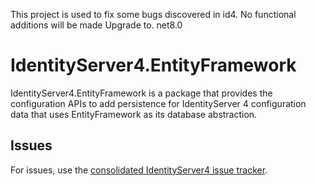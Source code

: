 

This project is used to fix some bugs discovered in id4.
No functional additions will be made
Upgrade  to. net8.0


# IdentityServer4.EntityFramework

IdentityServer4.EntityFramework is a package that provides the configuration APIs to add persistence for IdentityServer 4 configuration data that uses EntityFramework as its database abstraction.

## Issues

For issues, use the [consolidated IdentityServer4 issue tracker](https://github.com/IdentityServer/IdentityServer4/issues).
